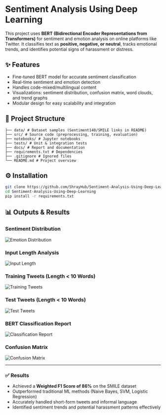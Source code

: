 # Sentiment Analysis Using Deep Learning

This project uses **BERT (Bidirectional Encoder Representations from Transformers)** for sentiment and emotion analysis on online platforms like Twitter. It classifies text as **positive, negative, or neutral**, tracks emotional trends, and identifies potential signs of harassment or distress.


## ✨ Features
- Fine-tuned BERT model for accurate sentiment classification  
- Real-time sentiment and emotion detection  
- Handles code-mixed/multilingual content  
- Visualizations: sentiment distribution, confusion matrix, word clouds, and trend graphs  
- Modular design for easy scalability and integration  


## 📂 Project Structure
```
├── data/ # Dataset samples (Sentiment140/SMILE links in README)
├── src/ # Source code (preprocessing, training, evaluation)
├── notebooks/ # Jupyter notebooks
├── tests/ # Unit & integration tests
├── docs/ # Report and documentation
├── requirements.txt # Dependencies
├── .gitignore # Ignored files
└── README.md # Project overview
```

## ⚙️ Installation
```bash
git clone https://github.com/ShrayHub/Sentiment-Analysis-Using-Deep-Learning
cd Sentiment-Analysis-Using-Deep-Learning
pip install -r requirements.txt
```

## 📊 Outputs & Results

### Sentiment Distribution
![Emotion Distribution](docs/images/emotion_distribution.png)

### Input Length Analysis
![Input Length](docs/images/input_length.png)

### Training Tweets (Length < 10 Words)
![Training Tweets](docs/images/train_tweets.png)

### Test Tweets (Length < 10 Words)
![Test Tweets](docs/images/test_tweets.png)

### BERT Classification Report
![Classification Report](docs/images/classification_report.png)

### Confusion Matrix
![Confusion Matrix](docs/images/confusion_matrix.png)

---

### ✅ Results
- Achieved a **Weighted F1 Score of 86%** on the SMILE dataset  
- Outperformed traditional ML methods (Naive Bayes, SVM, Logistic Regression)  
- Accurately handled short-form tweets and informal language  
- Identified sentiment trends and potential harassment patterns effectively
